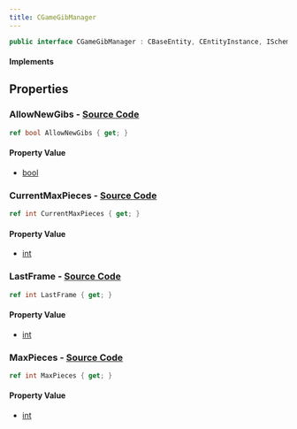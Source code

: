 ```yaml
---
title: CGameGibManager
---
```


```csharp
public interface CGameGibManager : CBaseEntity, CEntityInstance, ISchemaClass<CEntityInstance>, ISchemaClass<CBaseEntity>, ISchemaClass<CGameGibManager>, ISchemaField, ISchemaClass, INativeHandle
```

#### Implements

## Properties

### **AllowNewGibs** - [Source Code](https://github.com/swiftly-solution/swiftlys2/blob/main/managed/src/SwiftlyS2.Generated/Schemas/Interfaces/CGameGibManager.cs#L16)

```csharp
ref bool AllowNewGibs { get; }
```

#### Property Value

- [bool](https://learn.microsoft.com/dotnet/api/system.boolean)

### **CurrentMaxPieces** - [Source Code](https://github.com/swiftly-solution/swiftlys2/blob/main/managed/src/SwiftlyS2.Generated/Schemas/Interfaces/CGameGibManager.cs#L18)

```csharp
ref int CurrentMaxPieces { get; }
```

#### Property Value

- [int](https://learn.microsoft.com/dotnet/api/system.int32)

### **LastFrame** - [Source Code](https://github.com/swiftly-solution/swiftlys2/blob/main/managed/src/SwiftlyS2.Generated/Schemas/Interfaces/CGameGibManager.cs#L22)

```csharp
ref int LastFrame { get; }
```

#### Property Value

- [int](https://learn.microsoft.com/dotnet/api/system.int32)

### **MaxPieces** - [Source Code](https://github.com/swiftly-solution/swiftlys2/blob/main/managed/src/SwiftlyS2.Generated/Schemas/Interfaces/CGameGibManager.cs#L20)

```csharp
ref int MaxPieces { get; }
```

#### Property Value

- [int](https://learn.microsoft.com/dotnet/api/system.int32)

